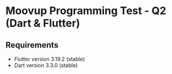 # Moovup Programming Test - Q2 (Dart & Flutter)

## Requirements
- Flutter version 3.19.2 (stable)
- Dart version 3.3.0 (stable)
